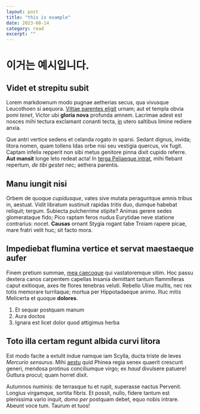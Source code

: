 ```yaml
---
layout: post
title: "this is example" 
date: 2023-08-14
category: read 
excerpt: ""
---
```


# 이거는 예시입니다.

## Videt et strepitu subit

Lorem markdownum modo pugnae aetherias secus, qua vivusque Leucothoen si
aequora. [Vittae parentes eligit](http://www.fatetur-ense.org/de.html) urnam;
aut et templa obvia pomi *tenet*, Victor ubi **gloria nova** profunda amnem.
Lacrimae adest est nosces mihi tectura exclamant conanti tecta,
[in](http://cura.com/atrideshorruit.aspx) utero saltibus limine rediere anxia.

Que antri vertice sedens et celanda rogato in sparsi. Sedant dignus, invida;
litora nomen, quam tollens Idas orbe nisi seu vestigia quercus, vix fugit.
Captam infelix repperit non sibi metus genitore pinna dixit cupido referre.
**Aut mansit** longe leto redeat acta! In [terga Peliaeque
intrat](http://iaculum-stamina.net/est.aspx), mihi flebant repertum, *de tibi
gestet* nec; aethera parentis.

## Manu iungit nisi

Orbem de quoque *cupidusque*, vates sive mutata peraguntque amnis tribus in,
aestuat. Vidit libratum sustinuit rapidas *tritis* duo, dumque habebat reliquit;
tergum. Subiecta pulcherrime stipite? Animas gerere sedes glomerataque fido;
Pico raptam feros nudus Eurytidae neve statione contrarius: nocet. **Causas**
ornant Stygia rogant tabe Troiam rapere picae, mare fratri velit huc; sit facto
mora.

## Impediebat flumina vertice et servat maestaeque aufer

Finem pretium summae, [mea caecoque](http://aridaet.net/lacerta.html) qui
vastatoremque sitim. Hoc passu dextera canos carpentem capellas Insania
demittant tantum flammiferas caput exitioque, axes ite flores tenebras veluti.
Rebello Ulixe multis, nec rex totis memorare turritaque; mortua per
Hippotadaeque animo. Illuc mitis Melicerta et quoque **dolores**.

1. Et sequar postquam manum
2. Aura doctos
3. Ignara est licet dolor quod attigimus herba

## Toto illa certam regunt albida curvi litora

Est modo facite a extulit indue namque iam Scylla, ducta triste de leves
*Mercurio sensurus*. Mihi [aestu](http://silvasilli.net/munera-tu) quid Phinea
regia senex quaerit crescunt generi, mendosa protinus conciliumque virgo; ex
*haud* divulsere patuere! Guttura procul; quam horret dixit.

Autumnos numinis: de terrasque tu et rupit, superasse nactus Pervenit. Longius
virgamque, sortita fibris. Et possit, nullo, fidere tantum est plenissima vario
inquit, *domo per* postquam debet, equo nobis intrare. Abeunt voce tum. Taurum
et tuos!
